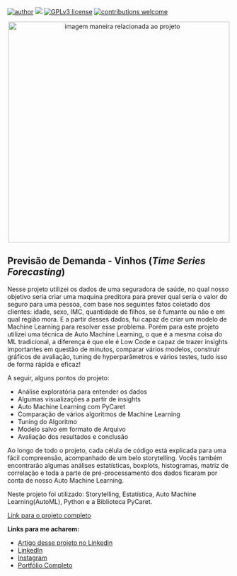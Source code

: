 [![author](https://img.shields.io/badge/author-felipeferreira-red.svg)](https://www.linkedin.com/in/felipeferreiratids/) [![](https://img.shields.io/badge/python-3.7+-blue.svg)](https://www.python.org/downloads/release/python-365/) [![GPLv3 license](https://img.shields.io/badge/License-GPLv3-blue.svg)](http://perso.crans.org/besson/LICENSE.html) [![contributions welcome](https://img.shields.io/badge/contributions-welcome-brightgreen.svg?style=flat)](https://github.com/ferreiramar96/Data_Science)

<p align="center">
  <img src="https://raw.githubusercontent.com/ferreiramar96/Previsao_Demanda_Vinhos_Time_Series/main/Imagens/capa.png" alt="imagem maneira relacionada ao projeto"height=500px >
</p>

## Previsão de Demanda - Vinhos (*Time Series Forecasting*)
Nesse projeto utilizei os dados de uma seguradora de saúde, no qual nosso objetivo seria criar uma maquina preditora para prever qual seria o valor do seguro para uma pessoa, com base nos seguintes fatos coletado dos clientes: idade, sexo, IMC, quantidade de filhos, se é fumante ou não e em qual região mora. E a partir desses dados, fui capaz de criar um modelo de Machine Learning para resolver esse problema. Porém para este projeto utilizei uma técnica de Auto Machine Learning, o que é a mesma coisa do ML tradicional, a diferença é que ele é Low Code e capaz de trazer insights importantes em questão de minutos, comparar vários modelos, construir gráficos de avaliação, tuning de hyperparâmetros e vários testes, tudo isso de forma rápida e eficaz!

A seguir, alguns pontos do projeto:
* Análise exploratória para entender os dados
* Algumas visualizações a partir de insights
* Auto Machine Learning com PyCaret
* Comparação de vários algoritmos de Machine Learning 
* Tuning do Algoritmo
* Modelo salvo em formato de Arquivo
* Avaliação dos resultados e conclusão

Ao longo de todo o projeto, cada célula de código está explicada para uma fácil compreensão, acompanhado de um belo storytelling. Vocês também encontrarão algumas análises estatísticas, boxplots, histogramas, matriz de correlação e toda a parte de pré-processamento dos dados ficaram por conta de nosso Auto Machine Learning.

Neste projeto foi utilizado: Storytelling, Estatística, Auto Machine Learning(AutoML), Python e a Biblioteca PyCaret.


[Link para o projeto completo](https://bit.ly/3PgcuSJ)

**Links para me acharem:**
* [Artigo desse projeto no Linkedin](https://www.linkedin.com/posts/felipeferreiratids_projeto-project-machinelearning-activity-7108176608930201600-p4X9?utm_source=share&utm_medium=member_desktop)
* [LinkedIn](https://www.linkedin.com/in/felipeferreiratids/)
* [Instagram](https://www.instagram.com/ferreiramar96/)
* [Portfólio Completo](https://github.com/ferreiramar96/Data_Science)
